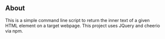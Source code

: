 ## About
This is a simple command line script to return the inner text of a given HTML element on a target webpage. 
This project uses JQuery and cheerio via npm. 
